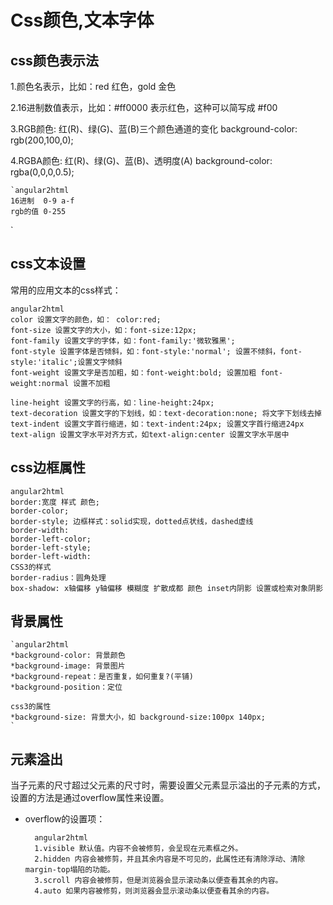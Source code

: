 # Css颜色,文本字体

## css颜色表示法
1.颜色名表示，比如：red 红色，gold 金色

2.16进制数值表示，比如：#ff0000 表示红色，这种可以简写成 #f00

3.RGB颜色: 红(R)、绿(G)、蓝(B)三个颜色通道的变化 background-color: rgb(200,100,0);

4.RGBA颜色: 红(R)、绿(G)、蓝(B)、透明度(A) background-color: rgba(0,0,0,0.5);

    `angular2html
    16进制  0-9 a-f
    rgb的值 0-255
`

## css文本设置
常用的应用文本的css样式：

    angular2html
    color 设置文字的颜色，如： color:red;
    font-size 设置文字的大小，如：font-size:12px;
    font-family 设置文字的字体，如：font-family:'微软雅黑';
    font-style 设置字体是否倾斜，如：font-style:'normal'; 设置不倾斜，font-style:'italic';设置文字倾斜
    font-weight 设置文字是否加粗，如：font-weight:bold; 设置加粗 font-weight:normal 设置不加粗
    
    line-height 设置文字的行高，如：line-height:24px;
    text-decoration 设置文字的下划线，如：text-decoration:none; 将文字下划线去掉
    text-indent 设置文字首行缩进，如：text-indent:24px; 设置文字首行缩进24px
    text-align 设置文字水平对齐方式，如text-align:center 设置文字水平居中


## css边框属性
    angular2html
    border:宽度 样式 颜色;
    border-color;
    border-style; 边框样式：solid实现，dotted点状线，dashed虚线
    border-width:
    border-left-color;
    border-left-style;
    border-left-width:
    CSS3的样式
    border-radius：圆角处理
    box-shadow: x轴偏移 y轴偏移 模糊度 扩散成都 颜色 inset内阴影 设置或检索对象阴影


## 背景属性
    `angular2html
    *background-color: 背景颜色
    *background-image: 背景图片
    *background-repeat：是否重复，如何重复?(平铺)
    *background-position：定位
    
    css3的属性                
    *background-size: 背景大小，如 background-size:100px 140px;
    `

## 元素溢出
当子元素的尺寸超过父元素的尺寸时，需要设置父元素显示溢出的子元素的方式，设置的方法是通过overflow属性来设置。

- overflow的设置项：


        angular2html
        1.visible 默认值。内容不会被修剪，会呈现在元素框之外。
        2.hidden 内容会被修剪，并且其余内容是不可见的，此属性还有清除浮动、清除margin-top塌陷的功能。
        3.scroll 内容会被修剪，但是浏览器会显示滚动条以便查看其余的内容。
        4.auto 如果内容被修剪，则浏览器会显示滚动条以便查看其余的内容。
    



